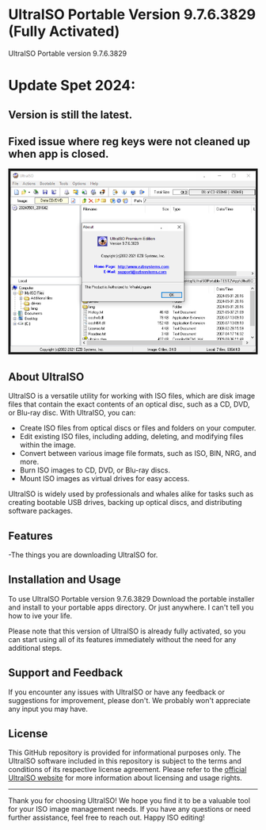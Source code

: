 # UltraISO Portable Version 9.7.6.3829 (Fully Activated)

UltraISO Portable version 9.7.6.3829

# Update Spet 2024:

## Version is still the latest.

## Fixed issue where reg keys were not cleaned up when app is closed.

![UltraISO](https://github.com/whalelinguni/UltraISO-Portable/blob/main/UltraISO.png?raw=true)

## About UltraISO

UltraISO is a versatile utility for working with ISO files, which are disk image files that contain the exact contents of an optical disc, such as a CD, DVD, or Blu-ray disc. With UltraISO, you can:

- Create ISO files from optical discs or files and folders on your computer.
- Edit existing ISO files, including adding, deleting, and modifying files within the image.
- Convert between various image file formats, such as ISO, BIN, NRG, and more.
- Burn ISO images to CD, DVD, or Blu-ray discs.
- Mount ISO images as virtual drives for easy access.

UltraISO is widely used by professionals and whales alike for tasks such as creating bootable USB drives, backing up optical discs, and distributing software packages.

## Features

-The things you are downloading UltraISO for.

## Installation and Usage

To use UltraISO Portable version 9.7.6.3829
Download the portable installer and install to your portable apps directory. Or just anywhere. I can't tell you how to ive your life.

Please note that this version of UltraISO is already fully activated, so you can start using all of its features immediately without the need for any additional steps.

## Support and Feedback

If you encounter any issues with UltraISO or have any feedback or suggestions for improvement, please don't. We probably won't appreciate any input you may have.

## License

This GitHub repository is provided for informational purposes only. The UltraISO software included in this repository is subject to the terms and conditions of its respective license agreement. Please refer to the [official UltraISO website](https://www.ultraiso.com/main.html) for more information about licensing and usage rights.

---

Thank you for choosing UltraISO! We hope you find it to be a valuable tool for your ISO image management needs. If you have any questions or need further assistance, feel free to reach out. Happy ISO editing!
